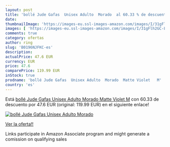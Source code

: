 ```yaml
---
layout: post
title: 'bollé Jude Gafas  Unisex Adulto  Morado  al 60.33 % de descuento'
date: 
thumbnailImage: 'https://images-eu.ssl-images-amazon.com/images/I/31gFlh2GC-L._SL200_.jpg'
images: [ 'https://images-eu.ssl-images-amazon.com/images/I/31gFlh2GC-L._SL200_.jpg' ]
comments: true
category: ofertas
author: ring
slug: 'B0196NJFKC-es'
description:
actualPrice: 47.6 EUR
currency: EUR
price: 47.6
comparePrice: 119.99 EUR
inStock: true
prodname: 'bollé Jude Gafas  Unisex Adulto  Morado  Matte Violet   M'
country: 'es'
---
```


Está [bollé Jude Gafas  Unisex Adulto  Morado  Matte Violet   M](https://www.amazon.es/dp/B0196NJFKC/?tag=tolees-21) con 60.33 de descuento por 47.6 EUR (original: 119.99 EUR) en el siguiente enlace!

[![bollé Jude Gafas  Unisex Adulto  Morado ](https://images-eu.ssl-images-amazon.com/images/I/31gFlh2GC-L._SL200_.jpg)](https://www.amazon.es/dp/B0196NJFKC/?tag=tolees-21)

[Ver la oferta!!](https://www.amazon.es/dp/B0196NJFKC/?tag=tolees-21)

Links participate in Amazon Associate program and might generate a comission on qualifying sales


